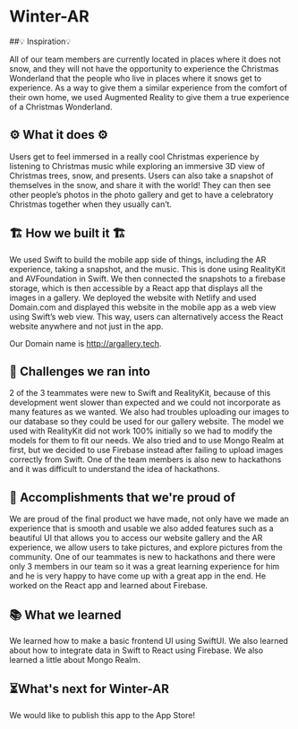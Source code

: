 # Winter-AR

##💡 Inspiration💡

All of our team members are currently located in places where it does not snow, and they will not have the opportunity to experience the Christmas Wonderland that the people who live in places where it snows get to experience. As a way to give them a similar experience from the comfort of their own home, we used Augmented Reality to give them a true experience of a Christmas Wonderland.

## ⚙️ What it does ⚙️

Users get to feel immersed in a really cool Christmas experience by listening to Christmas music while exploring an immersive 3D view of Christmas trees, snow, and presents. Users can also take a snapshot of themselves in the snow, and share it with the world! They can then see other people’s photos in the photo gallery and get to have a celebratory Christmas together when they usually can’t. 

## 🏗️ How we built it 🏗️

We used Swift to build the mobile app side of things, including the AR experience, taking a snapshot, and the music. This is done using RealityKit and AVFoundation in Swift. We then connected the snapshots to a firebase storage, which is then accessible by a React app that displays all the images in a gallery. We deployed the website with Netlify and used Domain.com and displayed this website in the mobile app as a web view using Swift’s web view. This way, users can alternatively access the React website anywhere and not just in the app. 

Our Domain name is http://argallery.tech. 

## 🚩 Challenges we ran into

2 of the 3 teammates were new to Swift and RealityKit, because of this development went slower than expected and we could not incorporate as many features as we wanted. We also had troubles uploading our images to our database so they could be used for our gallery website. The model we used with RealityKit did not work 100% initially so we had to modify the models for them to fit our needs. We also tried and to use Mongo Realm at first, but we decided to use Firebase instead after failing to upload images correctly from Swift. One of the team members is also new to hackathons and it was difficult to understand the idea of hackathons. 

## 🥇 Accomplishments that we're proud of

We are proud of the final product we have made, not only have we made an experience that is smooth and usable we also added features such as a beautiful UI that allows you to access our website gallery and the AR experience, we allow users to take pictures, and explore pictures from the community. One of our teammates is new to hackathons and there were only 3 members in our team so it was a great learning experience for him and he is very happy to have come up with a great app in the end. He worked on the React app and learned about Firebase. 

## 📚 What we learned

We learned how to make a basic frontend UI using SwiftUI. We also learned about how to integrate data in Swift to React using Firebase. We also learned a little about Mongo Realm. 

## ⏳What's next for Winter-AR
We would like to publish this app to the App Store!

